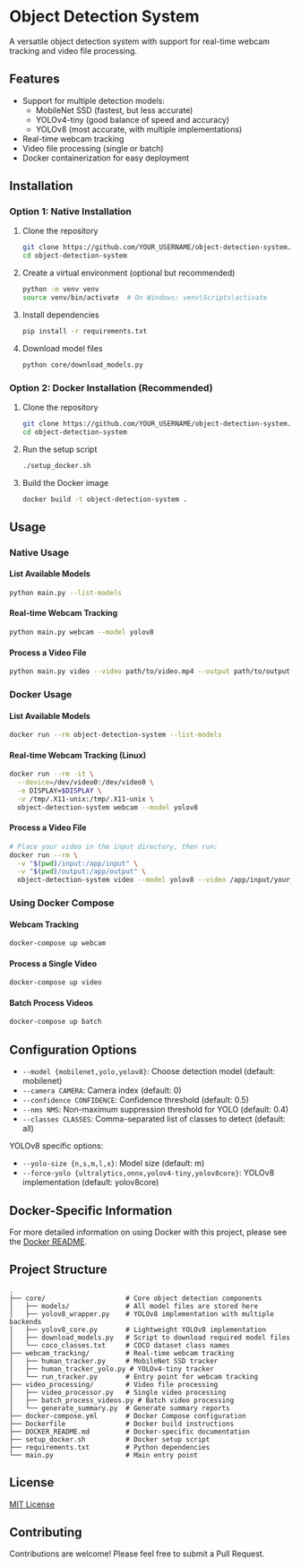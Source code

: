 # Object Detection System

A versatile object detection system with support for real-time webcam tracking and video file processing.

## Features

- Support for multiple detection models:
  - MobileNet SSD (fastest, but less accurate)
  - YOLOv4-tiny (good balance of speed and accuracy) 
  - YOLOv8 (most accurate, with multiple implementations)
- Real-time webcam tracking
- Video file processing (single or batch)
- Docker containerization for easy deployment

## Installation

### Option 1: Native Installation

1. Clone the repository
   ```bash
   git clone https://github.com/YOUR_USERNAME/object-detection-system.git
   cd object-detection-system
   ```

2. Create a virtual environment (optional but recommended)
   ```bash
   python -m venv venv
   source venv/bin/activate  # On Windows: venv\Scripts\activate
   ```

3. Install dependencies
   ```bash
   pip install -r requirements.txt
   ```

4. Download model files
   ```bash
   python core/download_models.py
   ```

### Option 2: Docker Installation (Recommended)

1. Clone the repository
   ```bash
   git clone https://github.com/YOUR_USERNAME/object-detection-system.git
   cd object-detection-system
   ```

2. Run the setup script
   ```bash
   ./setup_docker.sh
   ```

3. Build the Docker image
   ```bash
   docker build -t object-detection-system .
   ```

## Usage

### Native Usage

#### List Available Models
```bash
python main.py --list-models
```

#### Real-time Webcam Tracking
```bash
python main.py webcam --model yolov8
```

#### Process a Video File
```bash
python main.py video --video path/to/video.mp4 --output path/to/output.mp4 --model yolov8
```

### Docker Usage

#### List Available Models
```bash
docker run --rm object-detection-system --list-models
```

#### Real-time Webcam Tracking (Linux)
```bash
docker run --rm -it \
  --device=/dev/video0:/dev/video0 \
  -e DISPLAY=$DISPLAY \
  -v /tmp/.X11-unix:/tmp/.X11-unix \
  object-detection-system webcam --model yolov8
```

#### Process a Video File
```bash
# Place your video in the input directory, then run:
docker run --rm \
  -v "$(pwd)/input:/app/input" \
  -v "$(pwd)/output:/app/output" \
  object-detection-system video --model yolov8 --video /app/input/your_video.mp4 --output /app/output/processed.mp4
```

### Using Docker Compose

#### Webcam Tracking
```bash
docker-compose up webcam
```

#### Process a Single Video
```bash
docker-compose up video
```

#### Batch Process Videos
```bash
docker-compose up batch
```

## Configuration Options

- `--model {mobilenet,yolo,yolov8}`: Choose detection model (default: mobilenet)
- `--camera CAMERA`: Camera index (default: 0)
- `--confidence CONFIDENCE`: Confidence threshold (default: 0.5)
- `--nms NMS`: Non-maximum suppression threshold for YOLO (default: 0.4)
- `--classes CLASSES`: Comma-separated list of classes to detect (default: all)

YOLOv8 specific options:
- `--yolo-size {n,s,m,l,x}`: Model size (default: m)
- `--force-yolo {ultralytics,onnx,yolov4-tiny,yolov8core}`: YOLOv8 implementation (default: yolov8core)

## Docker-Specific Information

For more detailed information on using Docker with this project, please see the [Docker README](DOCKER_README.md).

## Project Structure

```
.
├── core/                    # Core object detection components
│   ├── models/              # All model files are stored here
│   ├── yolov8_wrapper.py    # YOLOv8 implementation with multiple backends
│   ├── yolov8_core.py       # Lightweight YOLOv8 implementation
│   ├── download_models.py   # Script to download required model files
│   └── coco_classes.txt     # COCO dataset class names
├── webcam_tracking/         # Real-time webcam tracking
│   ├── human_tracker.py     # MobileNet SSD tracker
│   ├── human_tracker_yolo.py # YOLOv4-tiny tracker
│   └── run_tracker.py       # Entry point for webcam tracking
├── video_processing/        # Video file processing
│   ├── video_processor.py   # Single video processing
│   ├── batch_process_videos.py # Batch video processing
│   └── generate_summary.py  # Generate summary reports
├── docker-compose.yml       # Docker Compose configuration
├── Dockerfile               # Docker build instructions
├── DOCKER_README.md         # Docker-specific documentation
├── setup_docker.sh          # Docker setup script
├── requirements.txt         # Python dependencies
└── main.py                  # Main entry point
```

## License

[MIT License](LICENSE)

## Contributing

Contributions are welcome! Please feel free to submit a Pull Request. 